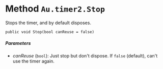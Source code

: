 # Method `Au.timer2.Stop`

Stops the timer, and by default disposes.

```
public void Stop(bool canReuse = false)
```

##### Parameters

- *canReuse*  (`bool`):
    Just stop but don't dispose. If `false` (default), can't use the timer again.